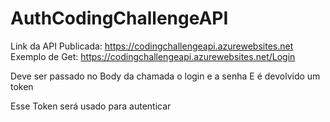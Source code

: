 # AuthCodingChallengeAPI

Link da API Publicada: https://codingchallengeapi.azurewebsites.net
Exemplo de Get: https://codingchallengeapi.azurewebsites.net/Login

Deve ser passado no Body da chamada o login e a senha
E é devolvido um token

Esse Token será usado para autenticar
